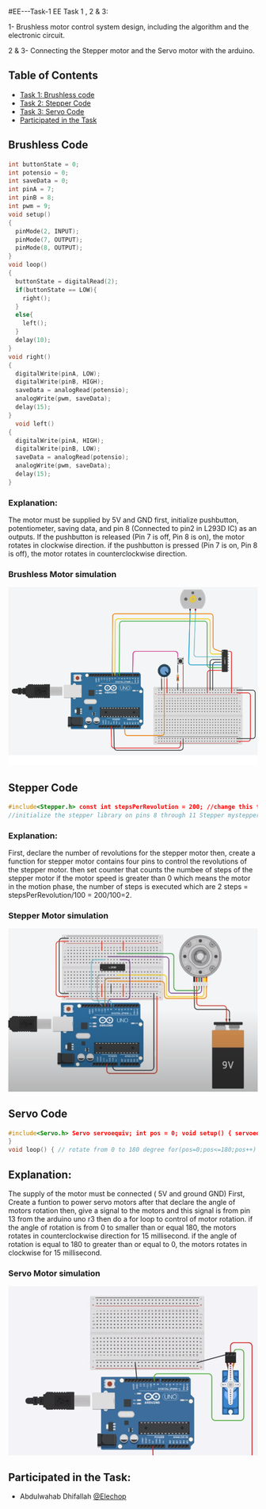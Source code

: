#EE---Task-1
EE Task 1 , 2 & 3: 

1- Brushless motor control system design, including the algorithm and the electronic circuit. 

2 & 3- Connecting the Stepper motor and the Servo motor with the arduino.

## Table of Contents
* [Task 1: Brushless code](#1)
* [Task 2: Stepper Code](#2)
* [Task 3: Servo Code](#3)
* [Participated in the Task](#4)


<a name= "1"></a>
## Brushless Code 
``` c++ 
int buttonState = 0;
int potensio = 0;
int saveData = 0;
int pinA = 7;
int pinB = 8;
int pwm = 9;
void setup()
{
  pinMode(2, INPUT);
  pinMode(7, OUTPUT);
  pinMode(8, OUTPUT);
}
void loop()
{
  buttonState = digitalRead(2);
  if(buttonState == LOW){
    right();
  }
  else{
    left();
  }
  delay(10);
}
void right()
{
  digitalWrite(pinA, LOW);
  digitalWrite(pinB, HIGH);
  saveData = analogRead(potensio);
  analogWrite(pwm, saveData);
  delay(15);
}
  void left()
{
  digitalWrite(pinA, HIGH);
  digitalWrite(pinB, LOW);
  saveData = analogRead(potensio);
  analogWrite(pwm, saveData);
  delay(15);
}
```
### Explanation:
The motor must be supplied by 5V and GND first, initialize pushbutton, potentiometer, saving data, and pin 8 (Connected to pin2 in L293D IC) as an outputs. If the pushbutton is released (Pin 7 is off, Pin 8 is on), the motor rotates in clockwise direction. if the pushbutton is pressed (Pin 7 is on, Pin 8 is off), the motor rotates in counterclockwise direction.

### Brushless Motor simulation
![](images/brushless-simulation.png)



<a name= "2"></a>
## Stepper Code
```c++
#include<Stepper.h> const int stepsPerRevolution = 200; //change this to fit the number //of revolutions for your motor
//initialize the stepper library on pins 8 through 11 Stepper mystepper(stepsPerRevolution, 8, 9, 10, 11); int stepCount = 0; // number of steps the motor has taken void setup() { // nothing to do inside the setup } void loop(){ // read the sensor value: int sensorReading = analogRead(A0); // map it to a range from 0 to 100: int motorSpeed = map(sensorReading, 0, 1023, 0, 250); // set the motor speed: if (motorSpeed > 0){ mystepper.setSpeed(motorSpeed); // step 1/100 of a revolution mystepper.step(stepsPerRevolution/100); } }
```

### Explanation:
First, declare the number of revolutions for the stepper motor then, create a function for stepper motor contains four pins to control the   revolutions of the stepper motor. then set counter that counts the numbee of steps of the stepper motor if the motor speed is greater than 0 which means the motor in the motion phase, the number of steps is executed which are 2 steps = stepsPerRevolution/100 = 200/100=2.

### Stepper Motor simulation
![](images/stepper-simulation.png)



<a name= "3"></a>
## Servo Code

```c++
#include<Servo.h> Servo servoequiv; int pos = 0; void setup() { servoequiv.attach(13); //because I have connected signal pin with 13
}
void loop() { // rotate from 0 to 180 degree for(pos=0;pos<=180;pos++) { servoequiv.write(pos); delay(15); } for(pos=180;pos>=0;pos--); { servoequiv.write(pos); delay(15); } }
```


## Explanation:
The supply of the motor must be connected ( 5V and ground GND) First, Create a funtion to power servo motors after that declare the angle of motors rotation then, give a signal to the motors and this signal is from pin 13 from the arduino uno r3 then do a for loop to control of motor rotation. if the angle of rotation is from 0 to smaller than or equal 180, the motors rotates in counterclockwise direction for 15 millisecond. if the angle of rotation is equal to 180 to greater than or equal to 0, the motors rotates in clockwise for 15 millisecond.

### Servo Motor simulation
![](images/Servo-simulation.png)


<a name= "4"></a>
## Participated in the Task: 
- Abdulwahab Dhifallah [@Elechop](https://github.com/Elechop)
